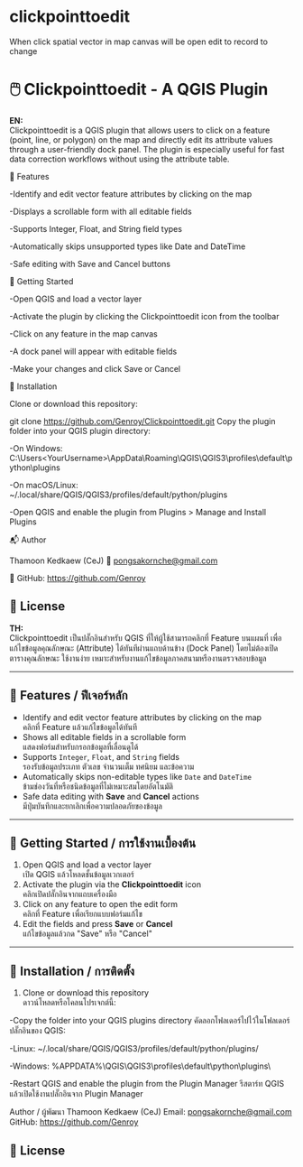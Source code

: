 # clickpointtoedit
When click spatial vector in map canvas will be open edit to record to change 

# 🖱️ Clickpointtoedit - A QGIS Plugin

**EN:**  
Clickpointtoedit is a QGIS plugin that allows users to click on a feature (point, line, or polygon) on the map and directly edit its attribute values through a user-friendly dock panel. 
The plugin is especially useful for fast data correction workflows without using the attribute table.

🔧 Features

-Identify and edit vector feature attributes by clicking on the map

-Displays a scrollable form with all editable fields

-Supports Integer, Float, and String field types

-Automatically skips unsupported types like Date and DateTime

-Safe editing with Save and Cancel buttons

🚀 Getting Started

-Open QGIS and load a vector layer

-Activate the plugin by clicking the Clickpointtoedit icon from the toolbar

-Click on any feature in the map canvas

-A dock panel will appear with editable fields

-Make your changes and click Save or Cancel

📁 Installation

Clone or download this repository:

git clone https://github.com/Genroy/Clickpointtoedit.git
Copy the plugin folder into your QGIS plugin directory:

-On Windows:
C:\Users\<YourUsername>\AppData\Roaming\QGIS\QGIS3\profiles\default\python\plugins

-On macOS/Linux:
~/.local/share/QGIS/QGIS3/profiles/default/python/plugins

-Open QGIS and enable the plugin from Plugins > Manage and Install Plugins

📬 Author

Thamoon Kedkaew (CeJ)
📧 pongsakornche@gmail.com

🔗 GitHub: https://github.com/Genroy

📝 License
-

**TH:**  
Clickpointtoedit เป็นปลั๊กอินสำหรับ QGIS ที่ให้ผู้ใช้สามารถคลิกที่ Feature บนแผนที่ เพื่อแก้ไขข้อมูลคุณลักษณะ (Attribute) ได้ทันทีผ่านแถบด้านข้าง (Dock Panel) โดยไม่ต้องเปิดตารางคุณลักษณะ 
ใช้งานง่าย เหมาะสำหรับงานแก้ไขข้อมูลภาคสนามหรืองานตรวจสอบข้อมูล

---

## 🔧 Features / ฟีเจอร์หลัก

- Identify and edit vector feature attributes by clicking on the map  
  คลิกที่ Feature แล้วแก้ไขข้อมูลได้ทันที
- Shows all editable fields in a scrollable form  
  แสดงฟอร์มสำหรับกรอกข้อมูลที่เลื่อนดูได้
- Supports `Integer`, `Float`, and `String` fields  
  รองรับข้อมูลประเภท ตัวเลข จำนวนเต็ม ทศนิยม และข้อความ
- Automatically skips non-editable types like `Date` and `DateTime`  
  ข้ามช่องวันที่หรือชนิดข้อมูลที่ไม่เหมาะสมโดยอัตโนมัติ
- Safe data editing with **Save** and **Cancel** actions  
  มีปุ่มบันทึกและยกเลิกเพื่อความปลอดภัยของข้อมูล

---

## 🚀 Getting Started / การใช้งานเบื้องต้น

1. Open QGIS and load a vector layer  
   เปิด QGIS แล้วโหลดชั้นข้อมูลเวกเตอร์
2. Activate the plugin via the **Clickpointtoedit** icon  
   คลิกเปิดปลั๊กอินจากแถบเครื่องมือ
3. Click on any feature to open the edit form  
   คลิกที่ Feature เพื่อเรียกแบบฟอร์มแก้ไข
4. Edit the fields and press **Save** or **Cancel**  
   แก้ไขข้อมูลแล้วกด "Save" หรือ "Cancel"

---

## 📁 Installation / การติดตั้ง

1. Clone or download this repository  
   ดาวน์โหลดหรือโคลนโปรเจกต์นี้:

-Copy the folder into your QGIS plugins directory
คัดลอกโฟลเดอร์ไปไว้ในโฟลเดอร์ปลั๊กอินของ QGIS:

-Linux: ~/.local/share/QGIS/QGIS3/profiles/default/python/plugins/

-Windows: %APPDATA%\QGIS\QGIS3\profiles\default\python\plugins\

-Restart QGIS and enable the plugin from the Plugin Manager
รีสตาร์ท QGIS แล้วเปิดใช้งานปลั๊กอินจาก Plugin Manager


Author / ผู้พัฒนา
Thamoon Kedkaew (CeJ)
Email: pongsakornche@gmail.com
GitHub: https://github.com/Genroy

📝 License
-

